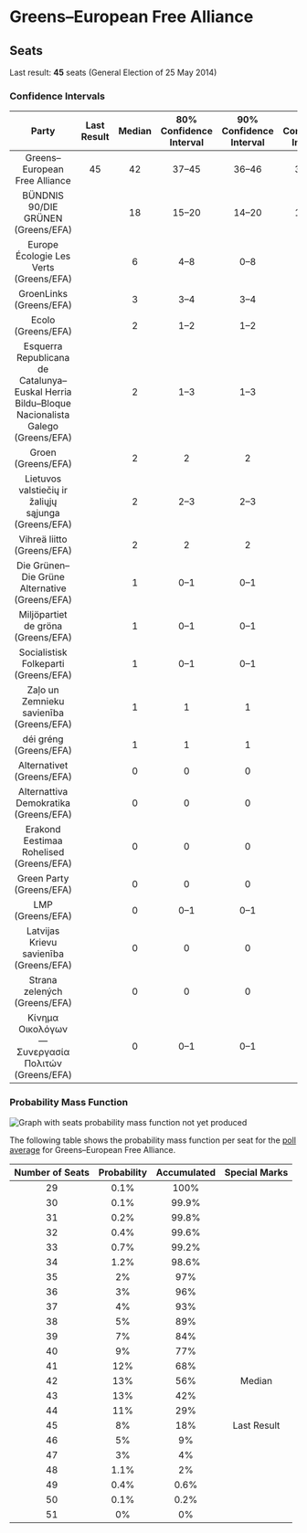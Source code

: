 # Greens–European Free Alliance

## Seats

Last result: **45** seats (General Election of 25 May 2014)

### Confidence Intervals

| Party | Last Result | Median | 80% Confidence Interval | 90% Confidence Interval | 95% Confidence Interval | 99% Confidence Interval |
|:-----:|:-----------:|:------:|:-----------------------:|:-----------------------:|:-----------------------:|:-----------------------:|
| Greens–European Free Alliance | 45 | 42 | 37–45 | 36–46 | 34–47 | 32–49 |
| BÜNDNIS 90/DIE GRÜNEN (Greens/EFA) | | 18 | 15–20 | 14–20 | 13–21 | 12–22 |
| Europe Écologie Les Verts (Greens/EFA) | | 6 | 4–8 | 0–8 | 0–9 | 0–9 |
| GroenLinks (Greens/EFA) | | 3 | 3–4 | 3–4 | 3–5 | 3–5 |
| Ecolo (Greens/EFA) | | 2 | 1–2 | 1–2 | 1–2 | 1–2 |
| Esquerra Republicana de Catalunya–Euskal Herria Bildu–Bloque Nacionalista Galego (Greens/EFA) | | 2 | 1–3 | 1–3 | 1–3 | 1–3 |
| Groen (Greens/EFA) | | 2 | 2 | 2 | 1–2 | 1–2 |
| Lietuvos valstiečių ir žaliųjų sąjunga (Greens/EFA) | | 2 | 2–3 | 2–3 | 2–3 | 2–3 |
| Vihreä liitto (Greens/EFA) | | 2 | 2 | 2 | 2–3 | 2–3 |
| Die Grünen–Die Grüne Alternative (Greens/EFA) | | 1 | 0–1 | 0–1 | 0–1 | 0–1 |
| Miljöpartiet de gröna (Greens/EFA) | | 1 | 0–1 | 0–1 | 0–1 | 0–1 |
| Socialistisk Folkeparti (Greens/EFA) | | 1 | 0–1 | 0–1 | 0–1 | 0–1 |
| Zaļo un Zemnieku savienība (Greens/EFA) | | 1 | 1 | 1 | 1–2 | 1–2 |
| déi gréng (Greens/EFA) | | 1 | 1 | 1 | 1 | 1 |
| Alternativet (Greens/EFA) | | 0 | 0 | 0 | 0–1 | 0–1 |
| Alternattiva Demokratika (Greens/EFA) | | 0 | 0 | 0 | 0 | 0 |
| Erakond Eestimaa Rohelised (Greens/EFA) | | 0 | 0 | 0 | 0 | 0 |
| Green Party (Greens/EFA) | | 0 | 0 | 0 | 0 | 0–1 |
| LMP (Greens/EFA) | | 0 | 0–1 | 0–1 | 0–1 | 0–1 |
| Latvijas Krievu savienība (Greens/EFA) | | 0 | 0 | 0 | 0 | 0 |
| Strana zelených (Greens/EFA) | | 0 | 0 | 0 | 0 | 0 |
| Κίνημα Οικολόγων—Συνεργασία Πολιτών (Greens/EFA) | | 0 | 0–1 | 0–1 | 0–1 | 0–1 |

### Probability Mass Function

![Graph with seats probability mass function not yet produced](average-seats-pmf-greens–europeanfreealliance.png "Seats Probability Mass Function")

The following table shows the probability mass function per seat for the [poll average](average.html) for Greens–European Free Alliance.

| Number of Seats | Probability | Accumulated | Special Marks |
|:---------------:|:-----------:|:-----------:|:-------------:|
| 29 | 0.1% | 100% |  |
| 30 | 0.1% | 99.9% |  |
| 31 | 0.2% | 99.8% |  |
| 32 | 0.4% | 99.6% |  |
| 33 | 0.7% | 99.2% |  |
| 34 | 1.2% | 98.6% |  |
| 35 | 2% | 97% |  |
| 36 | 3% | 96% |  |
| 37 | 4% | 93% |  |
| 38 | 5% | 89% |  |
| 39 | 7% | 84% |  |
| 40 | 9% | 77% |  |
| 41 | 12% | 68% |  |
| 42 | 13% | 56% | Median |
| 43 | 13% | 42% |  |
| 44 | 11% | 29% |  |
| 45 | 8% | 18% | Last Result |
| 46 | 5% | 9% |  |
| 47 | 3% | 4% |  |
| 48 | 1.1% | 2% |  |
| 49 | 0.4% | 0.6% |  |
| 50 | 0.1% | 0.2% |  |
| 51 | 0% | 0% |  |



